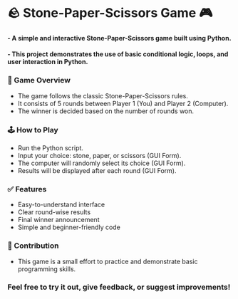 # 🪨 Stone-Paper-Scissors Game 🎮
#### - A simple and interactive Stone-Paper-Scissors game built using Python.
#### - This project demonstrates the use of basic conditional logic, loops, and user interaction in Python.

### 🎯 Game Overview
- The game follows the classic Stone-Paper-Scissors rules.
- It consists of 5 rounds between Player 1 (You) and Player 2 (Computer).
- The winner is decided based on the number of rounds won.

### 🕹️ How to Play
- Run the Python script.
- Input your choice: stone, paper, or scissors (GUI Form).
- The computer will randomly select its choice (GUI Form).
- Results will be displayed after each round (GUI Form).

### ✅ Features
- Easy-to-understand interface
- Clear round-wise results
- Final winner announcement
- Simple and beginner-friendly code

### 🙌 Contribution
- This game is a small effort to practice and demonstrate basic programming skills.

### Feel free to try it out, give feedback, or suggest improvements!

